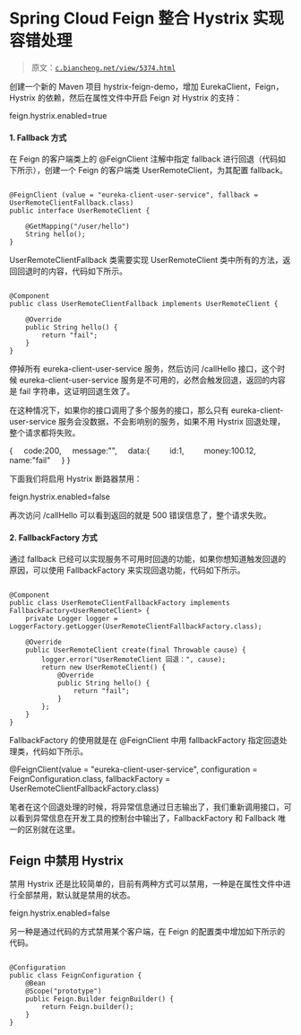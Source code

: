 # Spring Cloud Feign 整合 Hystrix 实现容错处理

> 原文：[`c.biancheng.net/view/5374.html`](http://c.biancheng.net/view/5374.html)

创建一个新的 Maven 项目 hystrix-feign-demo，增加 EurekaClient，Feign，Hystrix 的依赖，然后在属性文件中开启 Feign 对 Hystrix 的支持：

feign.hystrix.enabled=true

#### 1\. Fallback 方式

在 Feign 的客户端类上的 @FeignClient 注解中指定 fallback 进行回退（代码如下所示），创建一个 Feign 的客户端类 UserRemoteClient，为其配置 fallback。

```

@FeignClient (value = "eureka-client-user-service", fallback = UserRemoteClientFallback.class)
public interface UserRemoteClient {

    @GetMapping("/user/hello")
    String hello();
}
```

UserRemoteClientFallback 类需要实现 UserRemoteClient 类中所有的方法，返回回退时的内容，代码如下所示。

```

@Component
public class UserRemoteClientFallback implements UserRemoteClient {

    @Override
    public String hello() {
        return "fail";
    }
}

```

停掉所有 eureka-client-user-service 服务，然后访问 /callHello 接口，这个时候 eureka-client-user-service 服务是不可用的，必然会触发回退，返回的内容是 fail 字符串，这证明回退生效了。

在这种情况下，如果你的接口调用了多个服务的接口，那么只有 eureka-client-user-service 服务会没数据，不会影响别的服务，如果不用 Hystrix 回退处理，整个请求都将失败。

{
    code:200,
    message:"",
    data:{
        id:1,
        money:100.12,
        name:"fail"
    }
}

下面我们将启用 Hystrix 断路器禁用：

feign.hystrix.enabled=false

再次访问 /callHello 可以看到返回的就是 500 错误信息了，整个请求失败。

#### 2\. FallbackFactory 方式

通过 fallback 已经可以实现服务不可用时回退的功能，如果你想知道触发回退的原因，可以使用 FallbackFactory 来实现回退功能，代码如下所示。

```

@Component
public class UserRemoteClientFallbackFactory implements FallbackFactory<UserRemoteClient> {
    private Logger logger = LoggerFactory.getLogger(UserRemoteClientFallbackFactory.class);

    @Override
    public UserRemoteClient create(final Throwable cause) {
        logger.error("UserRemoteClient 回退：", cause);
        return new UserRemoteClient() {
            @Override
            public String hello() {
                return "fail";
            }
        };
    }
}
```

FallbackFactory 的使用就是在 @FeignClient 中用 fallbackFactory 指定回退处理类，代码如下所示。

@FeignClient(value = "eureka-client-user-service", configuration = FeignConfiguration.class, fallbackFactory = UserRemoteClientFallbackFactory.class)

笔者在这个回退处理的时候，将异常信息通过日志输出了，我们重新调用接口，可以看到异常信息在开发工具的控制台中输出了，FallbackFactory 和 Fallback 唯一的区别就在这里。

## Feign 中禁用 Hystrix

禁用 Hystrix 还是比较简单的，目前有两种方式可以禁用，一种是在属性文件中进行全部禁用，默认就是禁用的状态。

feign.hystrix.enabled=false

另一种是通过代码的方式禁用某个客户端，在 Feign 的配置类中增加如下所示的代码。

```

@Configuration
public class FeignConfiguration {
    @Bean 
    @Scope("prototype")
    public Feign.Builder feignBuilder() {
        return Feign.builder();
    }
}
```